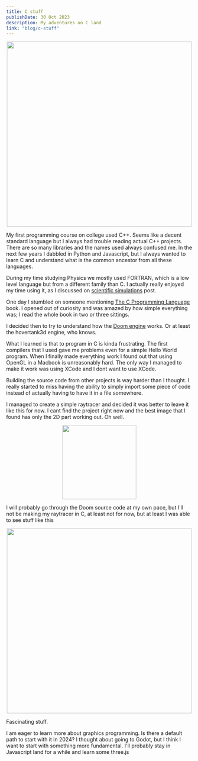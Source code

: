 ```yaml
---
title: C stuff
publishDate: 30 Oct 2023
description: My adventures on C land
link: "blog/c-stuff"
---
```


<p align="center">
  <img src="/assets/blog/c-stuff/hovertank.jpeg" width=500/>
</p>

My first programming course on college used C++. Seems like a decent standard language but I always had trouble reading actual C++ projects. There are so many libraries and the names used always confused me. In the next few years I dabbled in Python and Javascript, but I always wanted to learn C and understand what is the common ancestor from all these languages.

During my time studying Physics we mostly used FORTRAN, which is a low level language but from a different family than C. I actually really enjoyed my time using it, as I discussed on [scientific simulations]() post.

One day I stumbled on someone mentioning [The C Programming Language](https://www.libgen.is/book/index.php?md5=C684BE9C0147B68596683222502675FB) book. I opened out of curiosity and was amazed by how simple everything was; I read the whole book in two or three sittings.

I decided then to try to understand how the [Doom engine](https://github.com/id-Software/DOOM) works. Or at least the hovertank3d engine, who knows.

What I learned is that to program in C is kinda frustrating. The first compilers that I used gave me problems even for a simple Hello World program. When I finally made everything work I found out that using OpenGL in a Macbook is unreasonably hard. The only way I managed to make it work was using XCode and I dont want to use XCode.

Building the source code from other projects is way harder than I thought. I really started to miss having the ability to simply import some piece of code instead of actually having to have it in a file somewhere.

I managed to create a simple raytracer and decided it was better to leave it like this for now. I cant find the project right now and the best image that I found has only the 2D part working out. Oh well.

<p align="center" >
  <img src="/assets/blog/c-stuff/raytracer.png" width=200 />
</p>

I will probably go through the Doom source code at my own pace, but I'll not be making my raytracer in C, at least not for now, but at least I was able to see stuff like this

<p align="center" >
  <img src="/assets/blog/c-stuff/c_question.jpeg" width=500/>
</p>

Fascinating stuff.

I am eager to learn more about graphics programming. Is there a default path to start with it in 2024? I thought about going to Godot, but I think I want to start with something more fundamental. I'll probably stay in Javascript land for a while and learn some three.js
